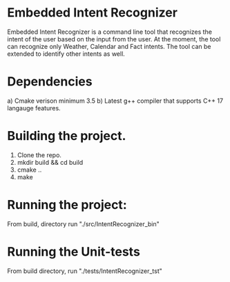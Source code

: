 # Embedded Intent Recognizer
Embedded Intent Recognizer is a command line tool that recognizes the intent of the user based on the input from the user. 
At the moment, the tool can recognize only Weather, Calendar and Fact intents. The tool can be extended to identify other intents as well. 

# Dependencies
a) Cmake verison minimum 3.5
b) Latest g++ compiler that supports C++ 17 langauge features.

# Building the project.
1) Clone the repo.
2) mkdir build && cd build
3) cmake ..
4) make

# Running the project:
From build, directory run "./src/IntentRecognizer_bin"

# Running the Unit-tests
From build directory, run "./tests/IntentRecognizer_tst"
